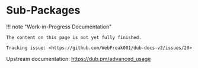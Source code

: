 # Sub-Packages

!!! note "Work-in-Progress Documentation"

    The content on this page is not yet fully finished.

    Tracking issue: <https://github.com/WebFreak001/dub-docs-v2/issues/20>

Upstream documentation: <https://dub.pm/advanced_usage>
